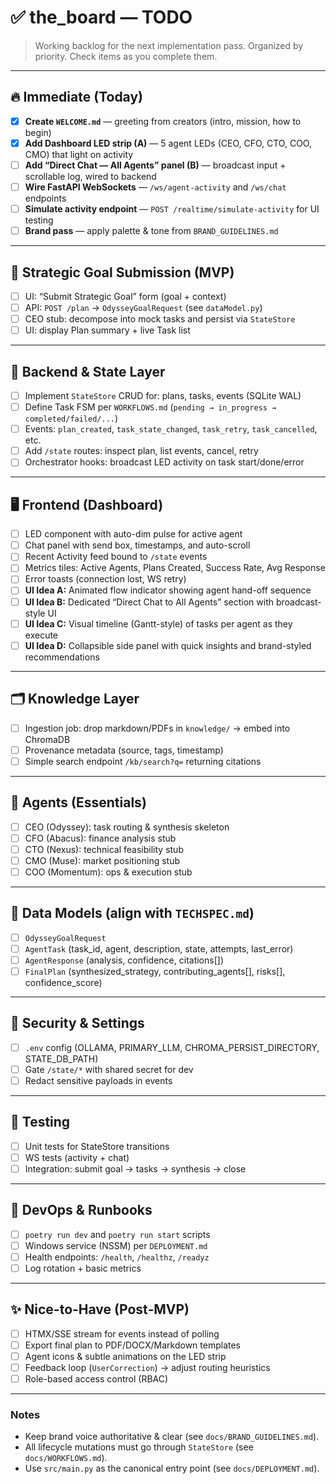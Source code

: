 # ✅ the_board — TODO

> Working backlog for the next implementation pass. Organized by priority. Check items as you complete them.

---

## 🔥 Immediate (Today)

- [X] **Create `WELCOME.md`** — greeting from creators (intro, mission, how to begin)
- [X] **Add Dashboard LED strip (A)** — 5 agent LEDs (CEO, CFO, CTO, COO, CMO) that light on activity
- [ ] **Add “Direct Chat — All Agents” panel (B)** — broadcast input + scrollable log, wired to backend
- [ ] **Wire FastAPI WebSockets** — `/ws/agent-activity` and `/ws/chat` endpoints
- [ ] **Simulate activity endpoint** — `POST /realtime/simulate-activity` for UI testing
- [ ] **Brand pass** — apply palette & tone from `BRAND_GUIDELINES.md`

---

## 🧠 Strategic Goal Submission (MVP)

- [ ] UI: “Submit Strategic Goal” form (goal + context)
- [ ] API: `POST /plan` → `OdysseyGoalRequest` (see `dataModel.py`)
- [ ] CEO stub: decompose into mock tasks and persist via `StateStore`
- [ ] UI: display Plan summary + live Task list

---

## 🧩 Backend & State Layer

- [ ] Implement `StateStore` CRUD for: plans, tasks, events (SQLite WAL)
- [ ] Define Task FSM per `WORKFLOWS.md` (`pending → in_progress → completed/failed/...`)
- [ ] Events: `plan_created`, `task_state_changed`, `task_retry`, `task_cancelled`, etc.
- [ ] Add `/state` routes: inspect plan, list events, cancel, retry
- [ ] Orchestrator hooks: broadcast LED activity on task start/done/error

---

## 🖥️ Frontend (Dashboard)

- [ ] LED component with auto-dim pulse for active agent
- [ ] Chat panel with send box, timestamps, and auto-scroll
- [ ] Recent Activity feed bound to `/state` events
- [ ] Metrics tiles: Active Agents, Plans Created, Success Rate, Avg Response
- [ ] Error toasts (connection lost, WS retry)
- [ ] **UI Idea A:** Animated flow indicator showing agent hand-off sequence
- [ ] **UI Idea B:** Dedicated “Direct Chat to All Agents” section with broadcast-style UI
- [ ] **UI Idea C:** Visual timeline (Gantt-style) of tasks per agent as they execute
- [ ] **UI Idea D:** Collapsible side panel with quick insights and brand-styled recommendations

---

## 🗂️ Knowledge Layer

- [ ] Ingestion job: drop markdown/PDFs in `knowledge/` → embed into ChromaDB
- [ ] Provenance metadata (source, tags, timestamp)
- [ ] Simple search endpoint `/kb/search?q=` returning citations

---

## 🤖 Agents (Essentials)

- [ ] CEO (Odyssey): task routing & synthesis skeleton
- [ ] CFO (Abacus): finance analysis stub
- [ ] CTO (Nexus): technical feasibility stub
- [ ] CMO (Muse): market positioning stub
- [ ] COO (Momentum): ops & execution stub

---

## 🧱 Data Models (align with `TECHSPEC.md`)

- [ ] `OdysseyGoalRequest`
- [ ] `AgentTask` (task_id, agent, description, state, attempts, last_error)
- [ ] `AgentResponse` (analysis, confidence, citations[])
- [ ] `FinalPlan` (synthesized_strategy, contributing_agents[], risks[], confidence_score)

---

## 🔐 Security & Settings

- [ ] `.env` config (OLLAMA, PRIMARY_LLM, CHROMA_PERSIST_DIRECTORY, STATE_DB_PATH)
- [ ] Gate `/state/*` with shared secret for dev
- [ ] Redact sensitive payloads in events

---

## 🧪 Testing

- [ ] Unit tests for StateStore transitions
- [ ] WS tests (activity + chat)
- [ ] Integration: submit goal → tasks → synthesis → close

---

## 🚀 DevOps & Runbooks

- [ ] `poetry run dev` and `poetry run start` scripts
- [ ] Windows service (NSSM) per `DEPLOYMENT.md`
- [ ] Health endpoints: `/health`, `/healthz`, `/readyz`
- [ ] Log rotation + basic metrics

---

## ✨ Nice-to-Have (Post‑MVP)

- [ ] HTMX/SSE stream for events instead of polling
- [ ] Export final plan to PDF/DOCX/Markdown templates
- [ ] Agent icons & subtle animations on the LED strip
- [ ] Feedback loop (`UserCorrection`) → adjust routing heuristics
- [ ] Role-based access control (RBAC)

---

### Notes

- Keep brand voice authoritative & clear (see `docs/BRAND_GUIDELINES.md`).
- All lifecycle mutations must go through `StateStore` (see `docs/WORKFLOWS.md`).
- Use `src/main.py` as the canonical entry point (see `docs/DEPLOYMENT.md`).

